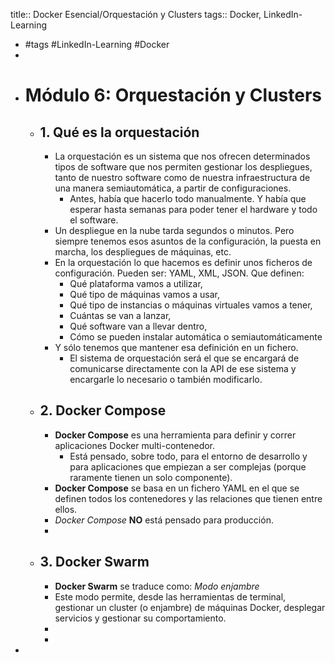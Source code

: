 title:: Docker Esencial/Orquestación y Clusters
tags:: Docker, LinkedIn-Learning

- #tags #LinkedIn-Learning #Docker
-
- # Módulo 6: Orquestación y Clusters
	- ## 1. Qué es la orquestación
		- La orquestación es un sistema que nos ofrecen determinados tipos de software que nos permiten gestionar los despliegues, tanto de nuestro software como de nuestra infraestructura de una manera semiautomática, a partir de configuraciones.
			- Antes, había que hacerlo todo manualmente. Y había que esperar hasta semanas para poder tener el hardware y todo el software.
		- Un despliegue en la nube tarda segundos o minutos. Pero siempre tenemos esos asuntos de la configuración, la puesta en marcha, los despliegues de máquinas, etc.
		- En la orquestación lo que hacemos es definir unos ficheros de configuración. Pueden ser: YAML, XML, JSON. Que definen:
			- Qué plataforma vamos a utilizar,
			- Qué tipo de máquinas vamos a usar,
			- Qué tipo de instancias o máquinas virtuales vamos a tener,
			- Cuántas se van a lanzar,
			- Qué software van a llevar dentro,
			- Cómo se pueden instalar automática o semiautomáticamente
		- Y sólo tenemos que mantener esa definición en un fichero.
			- El sistema de orquestación será el que se encargará de comunicarse directamente con la API de ese sistema y encargarle lo necesario o también modificarlo.
	- ## 2. Docker Compose
		- **Docker Compose** es una herramienta para definir y correr aplicaciones Docker multi-contenedor.
			- Está pensado, sobre todo, para el entorno de desarrollo y para aplicaciones que empiezan a ser complejas (porque raramente tienen un solo componente).
		- **Docker Compose** se basa en un fichero YAML en el que se definen todos los contenedores y las relaciones que tienen entre ellos.
		- *Docker Compose* **NO** está pensado para producción.
		-
	- ## 3. Docker Swarm
		- **Docker Swarm** se traduce como: *Modo enjambre*
		- Este modo permite, desde las herramientas de terminal, gestionar un cluster (o enjambre) de máquinas Docker, desplegar servicios y gestionar su comportamiento.
		-
		-
-